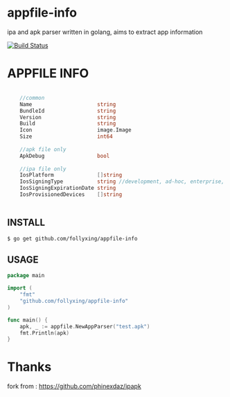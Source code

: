 # appfile-info
ipa and apk parser written in golang, aims to extract app information

[![Build Status](https://travis-ci.org/follyxing/appfile-info.svg?branch=master)](https://travis-ci.org/follyxing/appfile-info)


# APPFILE INFO

```go

  	//common
	Name                     string
	BundleId                 string
	Version                  string
	Build                    string
	Icon                     image.Image
	Size                     int64
	
	//apk file only
	ApkDebug                 bool
	
	//ipa file only
	IosPlatform              []string
	IosSigningType           string //development, ad-hoc, enterprise, app-store
	IosSigningExpirationDate string
	IosProvisionedDevices    []string
	
```



## INSTALL
	$ go get github.com/follyxing/appfile-info
  
## USAGE
```go
package main

import (
	"fmt"
	"github.com/follyxing/appfile-info"
)

func main() {
	apk, _ := appfile.NewAppParser("test.apk")
	fmt.Println(apk)
}
```

# Thanks
fork from :
 https://github.com/phinexdaz/ipapk


